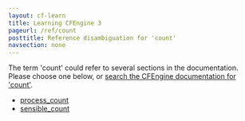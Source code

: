 ```yaml
---
layout: cf-learn
title: Learning CFEngine 3
pageurl: /ref/count
posttitle: Reference disambiguation for 'count'
navsection: none
---
```


The term 'count' could refer to several sections in the documentation. Please choose one below, or
[search the CFEngine documentation for 'count'](http://docs.cfengine.com/latest/search.html?q=count).

- [process_count](http://docs.cfengine.com/latest/reference-promise-types-processes.html#process_count)
- [sensible_count](http://docs.cfengine.com/latest/reference-promise-types-storage.html#sensible_count)
